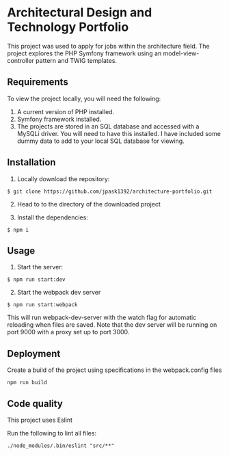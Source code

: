 # Architectural Design and Technology Portfolio

This project was used to apply for jobs within the architecture field. The project explores the PHP Symfony framework using an model-view-controller pattern and TWIG templates.

## Requirements

To view the project locally, you will need the following: 
1. A current version of PHP installed.
2. Symfony framework installed.
3. The projects are stored in an SQL database and accessed with a MySQLi driver. You will need to have this installed. I have included some dummy data to add to your local SQL database for viewing. 

## Installation

1. Locally download the repository:

```
$ git clone https://github.com/jpask1392/architecture-portfolio.git 
```

2. Head to to the directory of the downloaded project

3. Install the dependencies: 

```
$ npm i
 ```

## Usage

1. Start the server:

```
$ npm run start:dev 
```

2. Start the webpack dev server

```
$ npm run start:webpack 
```

This will run webpack-dev-server with the watch flag for automatic reloading when files are saved. Note that the dev server will be running on port 9000 with a proxy set up to port 3000.

## Deployment

Create a build of the project using specifications in the webpack.config files 

```
npm run build 
```

## Code quality 
	
This project uses Eslint

Run the following to lint all files:

```
./node_modules/.bin/eslint "src/**" 
```
